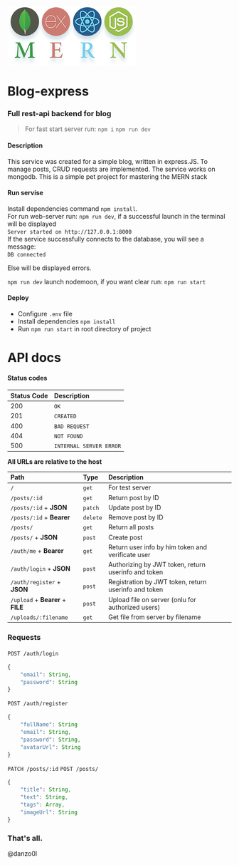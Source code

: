 ![MERN logo](MERN-logo.png)

# Blog-express
### Full rest-api backend for blog

>For fast start server run: `npm i` `npm run dev`  

#### Description

This service was created for a simple blog, written in express.JS. To manage posts, CRUD requests are implemented. The service works on mongodb. This is a simple pet project for mastering the MERN stack

#### Run servise

Install dependencies command `npm install`.  
For run web-server run: `npm run dev`, if a successful launch in the terminal will be displayed   
`Server started on http://127.0.0.1:8000`   
If the service successfully connects to the database, you will see a message:  
`DB connected`

Else will be displayed errors.

`npm run dev` launch nodemoon, if you want clear run: `npm run start`

#### Deploy
* Configure `.env` file  
* Install dependencies `npm install`  
* Run `npm run start` in root directory of project  

# API docs
#### Status codes
| Status Code | Description |
| :--- | :--- |
| 200 | `OK` |
| 201 | `CREATED` |
| 400 | `BAD REQUEST` |
| 404 | `NOT FOUND` |
| 500 | `INTERNAL SERVER ERROR` |


**All URLs are relative to the host**

| Path | Type | Description |
| :--- | :--- | :--- |
| `/` | `get` | For test server |
| `/posts/:id` | `get` | Return post by ID |
| `/posts/:id` + **JSON** | `patch` | Update post by ID |
| `/posts/:id` + **Bearer** | `delete` | Remove post by ID |
| `/posts/` | `get` | Return all posts |
| `/posts/` + **JSON** | `post` | Create post |
| `/auth/me` + **Bearer** | `get` | Return user info by him token and verificate user |
| `/auth/login` + **JSON** | `post` | Authorizing by JWT token, return userinfo and token |
| `/auth/register` + **JSON** | `post` | Registration by JWT token, return userinfo and token |
| `/upload` + **Bearer** + **FILE** | `post` | Upload file on server (onlu for authorized users) |
| `/uploads/:filename` | `get` | Get file from server by filename |


### Requests  

`POST /auth/login`
```javascript
{
    "email": String,
    "password": String
}
```

`POST /auth/register`
```javascript
{
    "fullName": String  
    "email": String,  
    "password": String,  
    "avatarUrl": String  
}
```
  
`PATCH /posts/:id` `POST /posts/`
```javascript
{
    "title": String,
    "text": String,
    "tags": Array,
    "imageUrl": String
}
```




### That's all.  

@danzo0l
